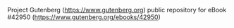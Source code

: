 Project Gutenberg (https://www.gutenberg.org) public repository for eBook #42950 (https://www.gutenberg.org/ebooks/42950)
